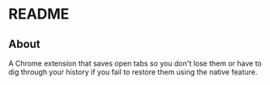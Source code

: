# README

## About

A Chrome extension that saves open tabs so you don't lose them or have to dig through your history if you fail to restore them using the native feature.
